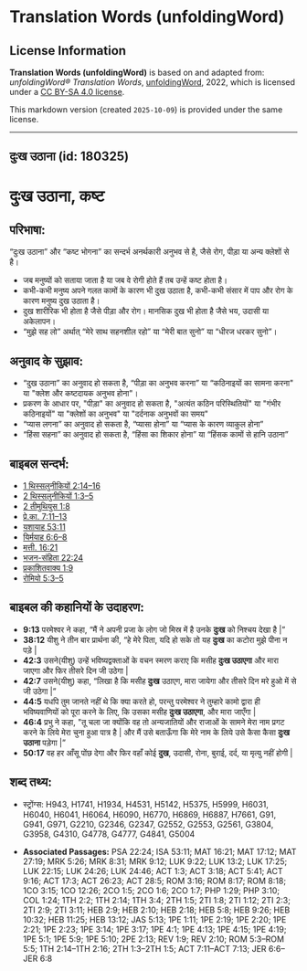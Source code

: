 # Translation Words (unfoldingWord)

## License Information

**Translation Words (unfoldingWord)** is based on and adapted from: _unfoldingWord® Translation Words_, [unfoldingWord](https://unfoldingword.org/utw), 2022, which is licensed under a [CC BY-SA 4.0 license](https://creativecommons.org/licenses/by-sa/4.0/legalcode.en).

This markdown version (created `2025-10-09`) is provided under the same license.



--------------------------------

## दुःख उठाना (id: 180325)

दुःख उठाना, कष्ट
================

परिभाषा:
--------

“दुःख उठाना” और “कष्ट भोगना” का सन्दर्भ अनर्थकारी अनुभव से है, जैसे रोग, पीड़ा या अन्य क्लेशों से है।

* जब मनुष्यों को सताया जाता है या जब वे रोगी होते हैं तब उन्हें कष्ट होता है।
* कभी\-कभी मनुष्य अपने गलत कामों के कारण भी दुख उठाता है, कभी\-कभी संसार में पाप और रोग के कारण मनुष्य दुख उठाता है।
* दुख शारीरिक भी होता है जैसे पीड़ा और रोग। मानसिक दुख भी होता है जैसे भय, उदासी या अकेलापन।
* “मुझे सह लो” अर्थात् “मेरे साथ सहनशील रहो” या “मेरी बात सुनो” या “धीरज धरकर सुनो”।

अनुवाद के सुझाव:
----------------

* “दुख उठाना” का अनुवाद हो सकता है, “पीड़ा का अनुभव करना” या “कठिनाइयों का सामना करना" या "क्लेश और कष्टदायक अनुभव होना"।
* प्रकरण के आधार पर, "पीड़ा" का अनुवाद हो सकता है, "अत्यंत कठिन परिस्थितियों" या "गंभीर कठिनाइयों" या "क्लेशों का अनुभव" या "दर्दनाक अनुभवों का समय"
* “प्यास लगना” का अनुवाद हो सकता है, “प्यासा होना” या “प्यास के कारण व्याकुल होना”
* “हिंसा सहना” का अनुवाद हो सकता है, “हिंसा का शिकार होना” या “हिंसक कामों से हानि उठाना”

बाइबल सन्दर्भ:
--------------

* [1 थिस्सलुनीकियों 2:14–16](https://ref.ly/1Thess0:0)
* [2 थिस्सलुनीकियों 1:3–5](https://ref.ly/2Thess0:0)
* [2 तीमुथियुस 1:8](https://ref.ly/2Tim0:0)
* [प्रे.का. 7:11–13](https://ref.ly/Acts7:11-Acts7:13)
* [यशायाह 53:11](https://ref.ly/Isa53:11)
* [यिर्मयाह 6:6–8](https://ref.ly/Jer6:6-Jer6:8)
* [मत्ती. 16:21](https://ref.ly/Matt16:21)
* [भजन\-संहिता 22:24](rc://*/tn/help/psa/022/024)
* [प्रकाशितवाक्य 1:9](https://ref.ly/Rev1:9)
* [रोमियो 5:3–5](https://ref.ly/Rom5:3-Rom5:5)

बाइबल की कहानियों के उदाहरण:
----------------------------

* **9:13** परमेश्वर ने कहा, “मैं ने अपनी प्रजा के लोग जो मिस्र में है उनके **दुःख** को निश्चय देखा है \|”
* **38:12** यीशु ने तीन बार प्रार्थना की, “हे मेरे पिता, यदि हो सके तो यह **दुःख** का कटोरा मुझे पीना न पड़े \|
* **42:3** उसने(यीशु) उन्हें भविष्यद्वक्ताओं के वचन स्मरण कराए कि मसीह **दुःख उठाएगा** और मारा जाएगा और फिर तीसरे दिन जी उठेगा \|
* **42:7** उसने(यीशु) कहा, “लिखा है कि मसीह **दुःख** उठाएग, मारा जायेगा और तीसरे दिन मरे हुओ में से जी उठेगा \|”
* **44:5** यधपि तुम जानते नहीं थे कि क्या करते हो, परन्तु परमेश्वर ने तुम्हारे कामो द्वारा ही भविष्यवाणियों को पूरा करने के लिए, कि उसका मसीह **दुःख उठाएगा**, और मारा जाएँगा \|
* **46:4** प्रभु ने कहा, "तू चला जा क्योंकि वह तो अन्यजातियों और राजाओं के सामने मेरा नाम प्रगट करने के लिये मेरा चुना हुआ पात्र है \| और मैं उसे बताऊँगा कि मेरे नाम के लिये उसे कैसा कैसा **दुःख उठाना** पड़ेगा \|”
* **50:17** वह हर आँसू पोंछ देगा और फिर वहाँ कोई **दुख**, उदासी, रोना, बुराई, दर्द, या मृत्यु नहीं होगी \|

शब्द तथ्य:
----------

* स्ट्रोंग्स: H943, H1741, H1934, H4531, H5142, H5375, H5999, H6031, H6040, H6041, H6064, H6090, H6770, H6869, H6887, H7661, G91, G941, G971, G2210, G2346, G2347, G2552, G2553, G2561, G3804, G3958, G4310, G4778, G4777, G4841, G5004

* **Associated Passages:** PSA 22:24; ISA 53:11; MAT 16:21; MAT 17:12; MAT 27:19; MRK 5:26; MRK 8:31; MRK 9:12; LUK 9:22; LUK 13:2; LUK 17:25; LUK 22:15; LUK 24:26; LUK 24:46; ACT 1:3; ACT 3:18; ACT 5:41; ACT 9:16; ACT 17:3; ACT 26:23; ACT 28:5; ROM 3:16; ROM 8:17; ROM 8:18; 1CO 3:15; 1CO 12:26; 2CO 1:5; 2CO 1:6; 2CO 1:7; PHP 1:29; PHP 3:10; COL 1:24; 1TH 2:2; 1TH 2:14; 1TH 3:4; 2TH 1:5; 2TI 1:8; 2TI 1:12; 2TI 2:3; 2TI 2:9; 2TI 3:11; HEB 2:9; HEB 2:10; HEB 2:18; HEB 5:8; HEB 9:26; HEB 10:32; HEB 11:25; HEB 13:12; JAS 5:13; 1PE 1:11; 1PE 2:19; 1PE 2:20; 1PE 2:21; 1PE 2:23; 1PE 3:14; 1PE 3:17; 1PE 4:1; 1PE 4:13; 1PE 4:15; 1PE 4:19; 1PE 5:1; 1PE 5:9; 1PE 5:10; 2PE 2:13; REV 1:9; REV 2:10; ROM 5:3–ROM 5:5; 1TH 2:14–1TH 2:16; 2TH 1:3–2TH 1:5; ACT 7:11–ACT 7:13; JER 6:6–JER 6:8

